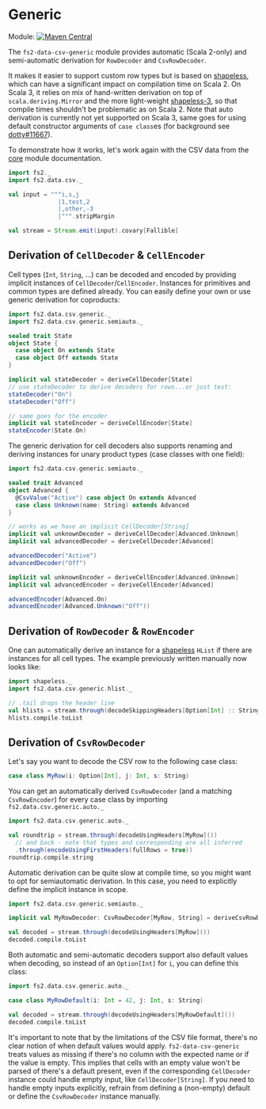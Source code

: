 # Generic

Module: [![Maven Central](https://img.shields.io/maven-central/v/org.gnieh/fs2-data-csv-generic_2.13.svg)](https://mvnrepository.com/artifact/org.gnieh/fs2-data-csv-generic_2.13)

The `fs2-data-csv-generic` module provides automatic (Scala 2-only) and semi-automatic derivation for `RowDecoder` and `CsvRowDecoder`. 

It makes it easier to support custom row types but is based on [shapeless][shapeless], which can have a significant impact on compilation time on Scala 2. On Scala 3, it relies on mix of hand-written derivation on top of `scala.deriving.Mirror` and the more light-weight [shapeless-3][shapeless-3], so that compile times shouldn't be problematic as on Scala 2. Note that auto derivation is currently not yet supported on Scala 3, same goes for using default constructor arguments of `case class`es (for background see [dotty#11667][dotty#11667]).  

To demonstrate how it works, let's work again with the CSV data from the [core][csv-doc] module documentation.

```scala mdoc:reset
import fs2._
import fs2.data.csv._

val input = """i,s,j
              |1,test,2
              |,other,-3
              |""".stripMargin

val stream = Stream.emit(input).covary[Fallible]
```

## Derivation of `CellDecoder` & `CellEncoder`

Cell types (`Int`, `String`, ...) can be decoded and encoded by providing implicit instances of `CellDecoder`/`CellEncoder`. Instances for primitives and common types are defined already. You can easily define your own or use generic derivation for coproducts:

```scala mdoc
import fs2.data.csv.generic._
import fs2.data.csv.generic.semiauto._

sealed trait State
object State {
  case object On extends State
  case object Off extends State
}

implicit val stateDecoder = deriveCellDecoder[State]
// use stateDecoder to derive decoders for rows...or just test:
stateDecoder("On")
stateDecoder("Off")

// same goes for the encoder
implicit val stateEncoder = deriveCellEncoder[State]
stateEncoder(State.On)
```

The generic derivation for cell decoders also supports renaming and deriving instances for unary product types (case classes with one field):

```scala mdoc
import fs2.data.csv.generic.semiauto._

sealed trait Advanced
object Advanced {
  @CsvValue("Active") case object On extends Advanced
  case class Unknown(name: String) extends Advanced
}

// works as we have an implicit CellDecoder[String]
implicit val unknownDecoder = deriveCellDecoder[Advanced.Unknown]
implicit val advancedDecoder = deriveCellDecoder[Advanced]

advancedDecoder("Active")
advancedDecoder("Off")

implicit val unknownEncoder = deriveCellEncoder[Advanced.Unknown]
implicit val advancedEncoder = deriveCellEncoder[Advanced]

advancedEncoder(Advanced.On)
advancedEncoder(Advanced.Unknown("Off"))
```

## Derivation of `RowDecoder` & `RowEncoder`

One can automatically derive an instance for a [shapeless][shapeless] `HList` if there are instances for all cell types. The example previously written manually now looks like:

```scala mdoc
import shapeless._
import fs2.data.csv.generic.hlist._

// .tail drops the header line
val hlists = stream.through(decodeSkippingHeaders[Option[Int] :: String :: Int :: HNil]())
hlists.compile.toList
```

## Derivation of `CsvRowDecoder`

Let's say you want to decode the CSV row to the following case class:

```scala mdoc
case class MyRow(i: Option[Int], j: Int, s: String)
```

You can get an automatically derived `CsvRowDecoder` (and a matching `CsvRowEncoder`) for every case class by importing `fs2.data.csv.generic.auto._`

```scala mdoc:nest
import fs2.data.csv.generic.auto._

val roundtrip = stream.through(decodeUsingHeaders[MyRow]())
  // and back - note that types and corresponding are all inferred
  .through(encodeUsingFirstHeaders(fullRows = true))
roundtrip.compile.string
```

Automatic derivation can be quite slow at compile time, so you might want to opt for semiautomatic derivation. In this case, you need to explicitly define the implicit instance in scope.

```scala mdoc:nest
import fs2.data.csv.generic.semiauto._

implicit val MyRowDecoder: CsvRowDecoder[MyRow, String] = deriveCsvRowDecoder[MyRow]

val decoded = stream.through(decodeUsingHeaders[MyRow]())
decoded.compile.toList
```

Both automatic and semi-automatic decoders support also default values when decoding, so instead of an `Option[Int]` for `i`, you can define this class:

```scala mdoc:nest
import fs2.data.csv.generic.auto._

case class MyRowDefault(i: Int = 42, j: Int, s: String)

val decoded = stream.through(decodeUsingHeaders[MyRowDefault]())
decoded.compile.toList
```

It's important to note that by the limitations of the CSV file format, there's no clear notion of when default values would apply. `fs2-data-csv-generic` treats values as missing if there's no column with the expected name or if the value is empty. This implies that cells with an empty value won't be parsed of there's a default present, even if the corresponding `CellDecoder` instance could handle empty input, like `CellDecoder[String]`. If you need to handle empty inputs explicitly, refrain from defining a (non-empty) default or define the `CsvRowDecoder` instance manually. 

[csv-doc]: /documentation/csv/index.md
[shapeless]: https://github.com/milessabin/shapeless
[shapeless-3]: https://github.com/typelevel/shapeless-3
[dotty#11667]: https://github.com/lampepfl/dotty/pull/11667
